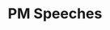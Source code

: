 ---
title: "PM Speeches"
lang: "English"
year: "2020"
links: ['j372wI-J4zI']
slides: ""
authors: ['Noam Dahan']
tags: ['Debate']
layout: "workshop"
categories: ["workshops"]
---